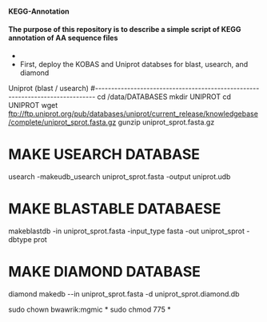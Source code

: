 #### KEGG-Annotation
#### The purpose of this repository is to describe a simple script of KEGG annotation of AA sequence files
-
- First, deploy the KOBAS and Uniprot databses for blast, usearch, and diamond


Uniprot (blast / usearch)
#------------------------------------------------------------------------------
cd /data/DATABASES
mkdir UNIPROT
cd UNIPROT
wget ftp://ftp.uniprot.org/pub/databases/uniprot/current_release/knowledgebase/complete/uniprot_sprot.fasta.gz
gunzip uniprot_sprot.fasta.gz

# MAKE USEARCH DATABASE
usearch -makeudb_usearch uniprot_sprot.fasta -output uniprot.udb

# MAKE BLASTABLE DATABAESE
makeblastdb -in uniprot_sprot.fasta -input_type fasta -out uniprot_sprot -dbtype prot

# MAKE DIAMOND DATABASE
diamond makedb --in uniprot_sprot.fasta -d uniprot_sprot.diamond.db


sudo chown bwawrik:mgmic *
sudo chmod 775 *
